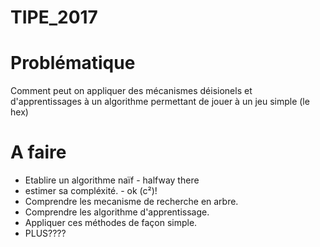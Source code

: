 # TIPE_2017

Problématique
============
Comment peut on appliquer des mécanismes déisionels et
d'apprentissages à un algorithme permettant de jouer à
un jeu simple (le hex)

A faire
=======

  - Etablire un algorithme naïf - halfway there
  - estimer sa compléxité. - ok (c²)!
  - Comprendre les mecanisme de recherche en arbre.
  - Comprendre les algorithme d'apprentissage.
  - Appliquer ces méthodes de façon simple.
  - PLUS????
  
